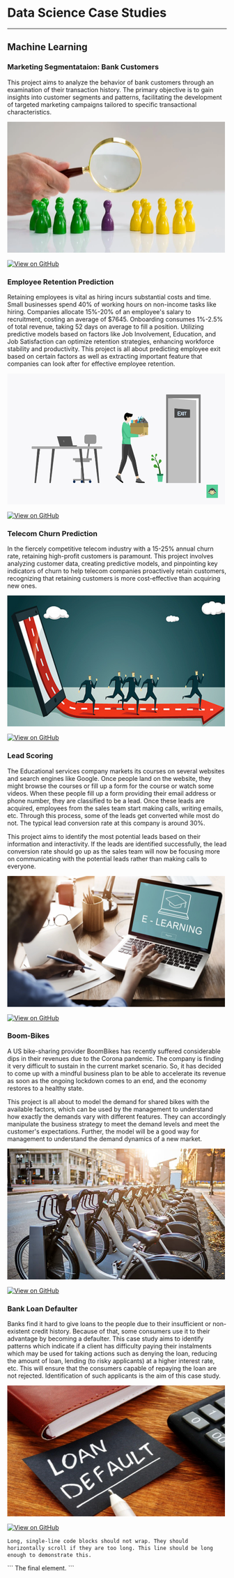 # Data Science Case Studies
----------------------------
## Machine Learning
### Marketing Segmentataion: Bank Customers
This project aims to analyze the behavior of bank customers through an examination of their transaction history. The primary objective is to gain insights into customer segments and patterns, facilitating the development of targeted marketing campaigns tailored to specific transactional characteristics.

<img src="assets/img/customer-segmentation-models-social.jpg" width="500" height="300">

[![View on GitHub](https://img.shields.io/badge/GitHub-View_on_GitHub-blue?logo=GitHub)](https://github.com/Akshath-KR/Marketing-Department)


### Employee Retention Prediction
Retaining employees is vital as hiring incurs substantial costs and time. Small businesses spend 40% of working hours on non-income tasks like hiring. Companies allocate 15%-20% of an employee's salary to recruitment, costing an average of $7645. Onboarding consumes 1%-2.5% of total revenue, taking 52 days on average to fill a position. Utilizing predictive models based on factors like Job Involvement, Education, and Job Satisfaction can optimize retention strategies, enhancing workforce stability and productivity. This project is all about predicting employee exit based on certain factors as well as extracting important feature that companies can look after for effective employee retention.

<img src="assets/img/how-do-you-prepare-an-employee-exit.png" width="500" height="300">

[![View on GitHub](https://img.shields.io/badge/GitHub-View_on_GitHub-blue?logo=GitHub)](https://github.com/Akshath-KR/Employee-Retention-Prediction)

### Telecom Churn Prediction
In the fiercely competitive telecom industry with a 15-25% annual churn rate, retaining high-profit customers is paramount. This project involves analyzing customer data, creating predictive models, and pinpointing key indicators of churn to help telecom companies proactively retain customers, recognizing that retaining customers is more cost-effective than acquiring new ones.

<img src="assets/img/94357telecom churn.png" width="500" height="300">

[![View on GitHub](https://img.shields.io/badge/GitHub-View_on_GitHub-blue?logo=GitHub)](https://github.com/Akshath-KR/Telecom-Churn-Prediction)


### Lead Scoring
The Educational services company markets its courses on several websites and search engines like Google. Once people land on the website, they might browse the courses or fill up a form for the course or watch some videos. When these people fill up a form providing their email address or phone number, they are classified to be a lead. Once these leads are acquired, employees from the sales team start making calls, writing emails, etc. Through this process, some of the leads get converted while most do not. The typical lead conversion rate at this company is around 30%. 

This project aims to identify the most potential leads based on their information and interactivity. If the leads are identified successfully, the lead conversion rate should go up as the sales team will now be focusing more on communicating with the potential leads rather than making calls to everyone. 

<img src="assets/img/AdobeStock_134281882_t4nlpx.jpg" width="500" height="300">

[![View on GitHub](https://img.shields.io/badge/GitHub-View_on_GitHub-blue?logo=GitHub)](https://github.com/Akshath-KR/Lead-Scoring)

### Boom-Bikes
A US bike-sharing provider BoomBikes has recently suffered considerable dips in their revenues due to the Corona pandemic. The company is finding it very difficult to sustain in the current market scenario. So, it has decided to come up with a mindful business plan to be able to accelerate its revenue as soon as the ongoing lockdown comes to an end, and the economy restores to a healthy state. 

This project is all about to model the demand for shared bikes with the available factors, which can be used by the management to understand how exactly the demands vary with different features. They can accordingly manipulate the business strategy to meet the demand levels and meet the customer's expectations. Further, the model will be a good way for management to understand the demand dynamics of a new market. 

<img src="assets/img/istockphoto-618973378-612x612.jpg" width="500" height="300">

[![View on GitHub](https://img.shields.io/badge/GitHub-View_on_GitHub-blue?logo=GitHub)](https://github.com/Akshath-KR/Boom-Bikes)

### Bank Loan Defaulter

Banks find it hard to give loans to the people due to their insufficient or non-existent credit history. Because of that, some consumers use it to their advantage by becoming a defaulter. This case study aims to identify patterns which indicate if a client has difficulty paying their instalments which may be used for taking actions such as denying the loan, reducing the amount of loan, lending (to risky applicants) at a higher interest rate, etc. This will ensure that the consumers capable of repaying the loan are not rejected. Identification of such applicants is the aim of this case study.

<img src="assets/img/loan-default.jpg" width="500" height="300">

[![View on GitHub](https://img.shields.io/badge/GitHub-View_on_GitHub-blue?logo=GitHub)](https://github.com/Akshath-KR/Bank-Loan-Defaulter/tree/main)

```
Long, single-line code blocks should not wrap. They should horizontally scroll if they are too long. This line should be long enough to demonstrate this.
```
<meta http-equiv='cache-control' content='no-cache'> 
<meta http-equiv='expires' content='0'> 
<meta http-equiv='pragma' content='no-cache'>
```
The final element.
```
